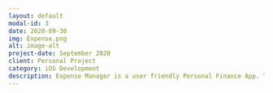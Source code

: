 ```yaml
---
layout: default
modal-id: 3
date: 2020-09-30
img: Expense.png
alt: image-alt
project-date: September 2020
client: Personal Project
category: iOS Development
description: Expense Manager is a user friendly Personal Finance App. This app makes managing finances easier by helping users track their income and expenses. Motivates user to stick to a budget and therefore save money.
---
```

